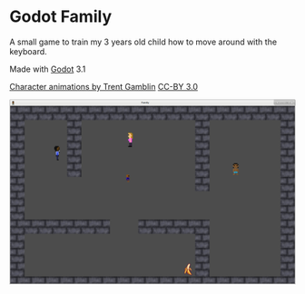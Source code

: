 Godot Family
=====

A small game to train my 3 years old child how to move around with the keyboard.

Made with [Godot](https://godotengine.org/) 3.1

[Character animations by Trent Gamblin](https://opengameart.org/content/48-animated-old-school-rpg-characters-16x16) [CC-BY 3.0](http://creativecommons.org/licenses/by/3.0/)

![Screenshot](https://github.com/fluxrider/Godot_Family/raw/master/doc/screenshot.png "Screenshot")